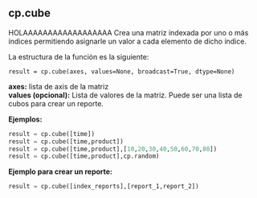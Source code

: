 ## cp.cube
HOLAAAAAAAAAAAAAAAAAA
Crea una matriz indexada por uno o más índices permitiendo asignarle un valor a cada elemento de dicho índice.

La estructura de la función es la siguiente:

    result = cp.cube(axes, values=None, broadcast=True, dtype=None)

**axes:**  lista de axis de la matriz  
**values (opcional):**  Lista de valores de la matriz. Puede ser una lista de cubos para crear un reporte.


**Ejemplos:**

```python
result = cp.cube([time])
result = cp.cube([time,product])
result = cp.cube([time,product],[10,20,30,40,50,60,70,80])
result = cp.cube([time,product],cp.random)
```

**Ejemplo para crear un reporte:**

```python
result = cp.cube([index_reports],[report_1,report_2])
```

<!--stackedit_data:
eyJoaXN0b3J5IjpbMzE4MjAwNTUzLDkyNzMxMzU1Niw3NjgzOT
M5MjIsLTE5Mjk2MTE5NjYsLTEwNTIzOTk5NTZdfQ==
-->